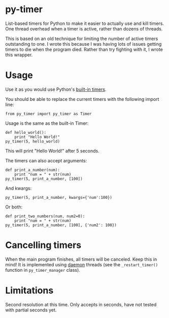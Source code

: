 py-timer
========

List-based timers for Python to make it easier to actually use and kill timers. One thread overhead when a timer is active, rather than dozens of threads. 

This is based on an old technique for limiting the number of active timers outstanding to one. I wrote this because I was having lots of issues getting timers to die when the program died. Rather than try fighting with it, I wrote this wrapper.

# Usage
Use it as you would use Python's [built-in timers](https://docs.python.org/2/library/threading.html#timer-objects). 

You should be able to replace the current timers with the following import line:

    from py_timer import py_timer as Timer

Usage is the same as the built-in Timer:

    def hello_world():
        print "Hello World!"
    py_timer(5, hello_world)

This will print "Hello World!" after 5 seconds.

The timers can also accept arguments:

    def print_a_number(num):
        print "num = " + str(num)
    py_timer(5, print_a_number, [100])

And kwargs:

    py_timer(5, print_a_number, kwargs={'num':100})

Or both:

    def print_two_numbers(num, num2=0):
        print "num = " + str(num)
    py_timer(5, print_a_number, [100], {'num2': 100})

# Cancelling timers
When the main program finishes, all timers will be canceled. Keep this in mind! It is implemented using [daemon](https://docs.python.org/2/library/threading.html#threading.Thread.daemon) threads (see the ``_restart_timer()`` function in ``py_timer_manager`` class).

# Limitations
Second resolution at this time. Only accepts in seconds, have not tested with partial seconds yet.

